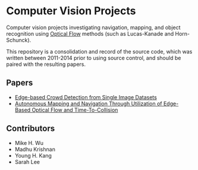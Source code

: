 # Computer Vision Projects

Computer vision projects investigating navigation, mapping, and object recognition using [Optical Flow](https://en.wikipedia.org/wiki/Optical_flow) methods (such as Lucas-Kanade and Horn-Schunck).

This repository is a consolidation and record of the source code, which was written between 2011-2014 prior to using source control, and should be paired with the resulting papers.

## Papers

- [Edge-based Crowd Detection from Single Image Datasets](https://ijcsi.org/papers/IJCSI-12-1-1-18-22.pdf)
- [Autonomous Mapping and Navigation Through Utilization of Edge-Based Optical Flow and Time-To-Collision](https://www.arpnjournals.com/jeas/research_papers/rp_2012/jeas_1212_836.pdf)


## Contributors

- Mike H. Wu
- Madhu Krishnan
- Young H. Kang
- Sarah Lee
